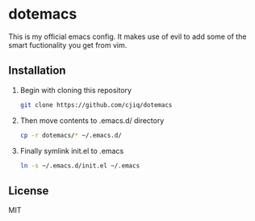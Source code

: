 # dotemacs

This is my official emacs config. It makes use of evil to add some of the
smart fuctionality you get from vim.

## Installation

1.  Begin with cloning this repository

    ```sh
    git clone https://github.com/cjiq/dotemacs
    ```

1.  Then move contents to .emacs.d/ directory

    ```sh
    cp -r dotemacs/* ~/.emacs.d/
    ```

1.  Finally symlink init.el to .emacs

    ```sh
    ln -s ~/.emacs.d/init.el ~/.emacs
    ```

## License

MIT